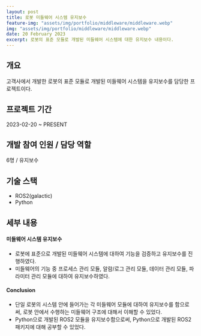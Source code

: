 ```yaml
---
layout: post
title: 로봇 미들웨어 시스템 유지보수
feature-img: "assets/img/portfolio/middleware/middleware.webp"
img: "assets/img/portfolio/middleware/middleware.webp"
date: 20 February 2023
excerpt: 로봇의 표준 모듈로 개발된 미들웨어 시스템에 대한 유지보수 내용이다.
---
```


## 개요

고객사에서 개발한 로봇의 표준 모듈로 개발된 미들웨어 시스템을 유지보수를 담당한 프로젝트이다.

## 프로젝트 기간

2023-02-20 ~ PRESENT

## 개발 참여 인원 / 담당 역할

6명 / 유지보수

## 기술 스택

- ROS2(galactic)
- Python

## 세부 내용

#### 미들웨어 시스템 유지보수

* 로봇에 표준으로 개발된 미들웨어 시스템에 대하여 기능을 검증하고 유지보수를 진행하였다.
* 미들웨어의 기능 중 프로세스 관리 모듈, 알람/로그 관리 모듈, 데이터 관리 모듈, 파라미터 관리 모듈에 대하여 유지보수하였다.

#### Conclusion

* 단일 로봇의 시스템 안에 들어가는 각 미들웨어 모듈에 대하여 유지보수를 함으로써, 로봇 안에서 수행하는 미들웨어 구조에 대해서 이해할 수 있었다.
* Python으로 개발된 ROS2 모듈을 유지보수함으로써, Python으로 개발된 ROS2 패키지에 대해 공부할 수 있었다.